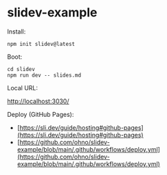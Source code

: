 # slidev-example

Install:
```
npm init slidev@latest
```

Boot:
```
cd slidev 
npm run dev -- slides.md
```

Local URL:

[http://localhost:3030/](http://localhost:3030/)

Deploy (GitHub Pages):

- [https://sli.dev/guide/hosting#github-pages](https://sli.dev/guide/hosting#github-pages)
- [https://github.com/ohno/slidev-example/blob/main/.github/workflows/deploy.yml](https://github.com/ohno/slidev-example/blob/main/.github/workflows/deploy.yml)
